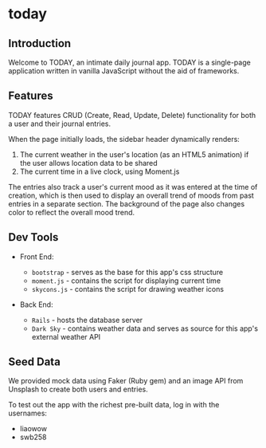 # today

## Introduction
Welcome to TODAY, an intimate daily journal app. TODAY is a single-page application written in vanilla JavaScript without the aid of frameworks.

## Features
TODAY features CRUD (Create, Read, Update, Delete) functionality for both a user and their journal entries.

When the page initially loads, the sidebar header dynamically renders:
  1. The current weather in the user's location (as an HTML5 animation) if the user allows location data to be shared
  2. The current time in a live clock, using Moment.js

The entries also track a user's current mood as it was entered at the time of creation, which is then used to display an overall trend of moods from past entries in a separate section. The background of the page also changes color to reflect the overall mood trend.

## Dev Tools
- Front End:
  - `bootstrap` - serves as the base for this app's css structure
  - `moment.js` - contains the script for displaying current time
  - `skycons.js` - contains the script for drawing weather icons

- Back End:
  - `Rails` - hosts the database server
  - `Dark Sky` - contains weather data and serves as source for this app's external weather API

## Seed Data
We provided mock data using Faker (Ruby gem) and an image API from Unsplash to create both users and entries.

To test out the app with the richest pre-built data, log in with the usernames:
  - liaowow
  - swb258
